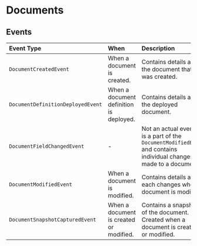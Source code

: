 # Documents

## Events

| Event Type                        | When                                    | Description                                                                                                          |
|:----------------------------------|:----------------------------------------|:---------------------------------------------------------------------------------------------------------------------|
| `DocumentCreatedEvent`            | When a document is created.             | Contains details about the document that was created.                                                                |
| `DocumentDefinitionDeployedEvent` | When a document definition is deployed. | Contains details about the deployed document.                                                                        |
| `DocumentFieldChangedEvent`       | -                                       | Not an actual event. It is a part of the `DocumentModifiedEvent` and contains individual changes made to a document. |
| `DocumentModifiedEvent`           | When a document is modified.            | Contains details about each changes when a document is modified.                                                     |
| `DocumentSnapshotCapturedEvent`   | When a document is created or modified. | Contains a snapshot of the document. Created when a document is created or modified.                                 |
